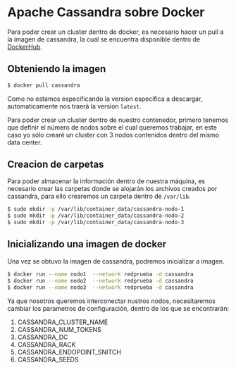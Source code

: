 # Apache Cassandra sobre Docker

Para poder crear un cluster dentro de docker, es necesario 
hacer un pull a la imagen de cassandra, la cual se encuentra disponible dentro
de [DockerHub](https://hub.docker.com/_/cassandra).

## Obteniendo la imagen 

```bash
$ docker pull cassandra
```
Como no estamos especificando la version especifica a descargar, automaticamente
nos traerá la version `latest`.

Para poder crear un cluster dentro de nuestro contenedor, primero tenemos que
definir el número de nodos sobre el cual queremos trabajar, en este caso yo sólo 
crearé un cluster con 3 nodos contenidos dentro del mismo data center.

## Creacion de carpetas

Para poder almacenar la información dentro de nuestra máquina, es necesario 
crear las carpetas donde se alojarán los archivos creados por cassandra, para ello
crearemos un carpeta dentro de `/var/lib`.

```bash
$ sudo mkdir -p /var/lib/container_data/cassandra-nodo-1
$ sudo mkdir -p /var/lib/container_data/cassandra-nodo-2
$ sudo mkdir -p /var/lib/container_data/cassandra-nodo-3
```
## Inicializando una imagen de docker

Una vez se obtuvo la imagen de cassandra, podremos inicializar a imagen.

```bash
$ docker run --name nodo1  --network redprueba -d cassandra 
$ docker run --name nodo2  --network redprueba -d cassandra 
$ docker run --name nodo3  --network redprueba -d cassandra 
```

Ya que nosotros queremos interconectar nustros nodos, necesitaremos cambiar los 
parametros de configuración, dentro de los que se encontrarán:

1. CASSANDRA_CLUSTER_NAME
2. CASSANDRA_NUM_TOKENS
3. CASSANDRA_DC
4. CASSANDRA_RACK
5. CASSANDRA_ENDOPOINT_SNITCH
6. CASSANDRA_SEEDS
